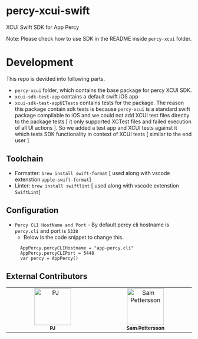 # percy-xcui-swift
XCUI Swift SDK for App Percy

Note: Please check how to use SDK in the README inside `percy-xcui` folder.

# Development
This repo is devided into following parts.
- `percy-xcui` folder, which contains the base package for percy XCUI SDK.
- `xcui-sdk-test-app` contains a default swift iOS app
- `xcui-sdk-test-appUITests` contains tests for the package. The reason this package contain sdk tests is because `percy-xcui` is a standard swift package compilable to iOS and we could not add XCUI test files directly to the package tests [ it only supported XCTest files and failed execution of all UI actions ]. So we added a test app and XCUI tests against it which tests SDK functionality in context of XCUI tests [ similar to the end user ]

## Toolchain
- Formatter: `brew install swift-format` [ used along with vscode extenstion `apple-swift-format`]
- Linter: `brew install swiftlint` [ used along with vscode extenstion `SwiftLint`]

## Configuration
- `Percy CLI HostName and Port` - By default percy cli hostname is `percy.cli` and port is `5338`
    - Below is the code snippet to change this.
  ```
    AppPercy.percyCLIHostname = "app-percy.cli"
    AppPercy.percyCLIPort = 5448
    var percy = AppPercy()
  ```

## External Contributors
<!-- ALL-CONTRIBUTORS-LIST:START - Do not remove or modify this section -->
<table>
  <tbody>
    <tr>
      <td align="center" valign="top" width="14.28%"><a href="https://github.com/pjcook"><img src="https://avatars.githubusercontent.com/u/1152532?v=3?s=100" width="100px;" alt="PJ"/><br /><sub><b>PJ</b></sub></a><br />
      </td>
      <td align="center" valign="top" width="14.28%"><a href="https://github.com/sampettersson"><img src="https://avatars.githubusercontent.com/u/5459507?v=3?s=100" width="100px;" alt="Sam Pettersson
"/><br /><sub><b>Sam Pettersson
</b></sub></a><br />
      </td>
    </tr>
  <tbody>
</table>
